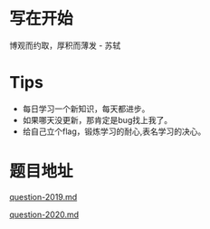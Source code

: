 # 写在开始
博观而约取，厚积而薄发 - 苏轼

# Tips
- 每日学习一个新知识，每天都进步。
- 如果哪天没更新，那肯定是bug找上我了。
- 给自己立个flag，锻炼学习的耐心,表名学习的决心。

# 题目地址
[question-2019.md](https://github.com/TimbokY/One-question-a-day/blob/master/question-2019.md)


[question-2020.md](https://github.com/TimbokY/One-question-a-day/blob/master/question-2020.md)



